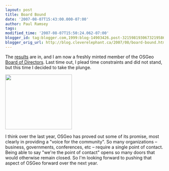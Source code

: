 ```yaml
---
layout: post
title: Board Bound
date: '2007-08-07T15:43:00.000-07:00'
author: Paul Ramsey
tags: 
modified_time: '2007-08-07T15:50:24.062-07:00'
blogger_id: tag:blogger.com,1999:blog-14903426.post-3215981930673219586
blogger_orig_url: http://blog.cleverelephant.ca/2007/08/board-bound.html
---
```


The [results](http://lists.osgeo.org/pipermail/discuss/2007-August/002158.html) are in, and I am now a freshly minted member of the OSGeo [Board of Directors](http://wiki.osgeo.org/index.php/Board_of_Directors). Last time out, I plead time constraints and did not stand, but this time I decided to take the plunge.

<img src="http://www.eyesontutorials.com/images/Drawing/Sigma/tut17_WoodenPlank/10.jpg" width="212" height="175" />

I think over the last year, OSGeo has proved out some of its promise, most clearly in providing a "voice for the community".  So many organizations &ndash; business, governments, conferences, etc &ndash; require a single point of contact.  Being able to say "we're the point of contact" opens so many doors that would otherwise remain closed.  So I'm looking forward to pushing that aspect of OSGeo forward over the next year.